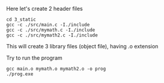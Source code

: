 Here let's create 2 header files

```
cd 3_static
gcc -c ./src/main.c -I./include
gcc -c ./src/mymath.c -I./include
gcc -c ./src/mymath2.c -I./include
```
This will create 3 library files (object file), having .o extension

Try to run the program
```
gcc main.o mymath.o mymath2.o -o prog
./prog.exe
```
